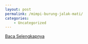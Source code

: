 ```yaml
---
layout: post
permalink: /mimpi-burung-jalak-mati/
categories:
    - Uncategorized
---
```


[Baca Selengkapnya](/05)